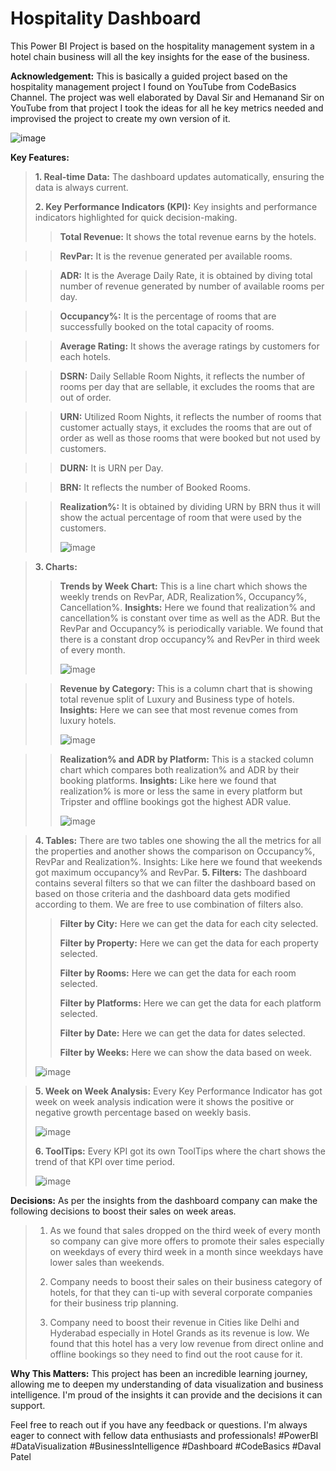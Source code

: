 # Hospitality Dashboard
This Power BI Project is based on the hospitality management system in a hotel chain business will all the key insights for the ease of the business.

**Acknowledgement:** This is basically a guided project based on the hospitality management project I found on YouTube from CodeBasics Channel. The project was well elaborated by Daval Sir and Hemanand Sir on YouTube from that project I took the ideas for all he key metrics needed and improvised the project to create my own version of it.

![image](https://github.com/user-attachments/assets/67678b66-bfcd-41d9-8cfb-a705bb41e5c8)


**Key Features:**
>**1. Real-time Data:** The dashboard updates automatically, ensuring the data is always current.
>
>**2. Key Performance Indicators (KPI):** Key insights and performance indicators highlighted for quick decision-making.
>
>>**Total Revenue:** It shows the total revenue earns by the hotels.

>>**RevPar:** It is the revenue generated per available rooms.

>>**ADR:** It is the Average Daily Rate, it is obtained by diving total number of revenue generated by number of available rooms per day.

>>**Occupancy%:** It is the percentage of rooms that are successfully booked on the total capacity of rooms.

>>**Average Rating:** It shows the average ratings by customers for each hotels.

>>**DSRN:** Daily Sellable Room Nights, it reflects the number of rooms per day that are sellable, it excludes the rooms that are out of order.

>>**URN:** Utilized Room Nights, it reflects the number of rooms that customer actually stays, it excludes the rooms that are out of order as well as those rooms that were booked but not used by customers.

>>**DURN:** It is URN per Day.

>>**BRN:** It reflects the number of Booked Rooms.

>>**Realization%:** It is obtained by dividing URN by BRN thus it will show the actual percentage of room that were used by the customers.
>>
>>![image](https://github.com/user-attachments/assets/707895a6-320d-47b8-80f9-74162916708f)

>
>**3. Charts:**
>>**Trends by Week Chart:** This is a line chart which shows the weekly trends on RevPar, ADR, Realization%, Occupancy%, Cancellation%. **Insights:** Here we found that realization% and cancellation% is constant over time as well as the ADR. But the RevPar and Occupancy% is periodically variable. We found that there is a constant drop occupancy% and RevPer in third week of every month.
>>
>>![image](https://github.com/user-attachments/assets/3da7448e-cfde-457a-be59-5070bd821c43)

>>**Revenue by Category:** This is a column chart that is showing total revenue split of Luxury and Business type of hotels.
>> **Insights:** Here we can see that most revenue comes from luxury hotels.
>>
>>![image](https://github.com/user-attachments/assets/8be2c9fc-8b54-4e78-92cf-c4b399731dc6)

>>**Realization% and ADR by Platform:** This is a stacked column chart which compares both realization% and ADR by their booking platforms.
>>**Insights:** Like here we found that realization% is more or less the same in every platform but Tripster and offline bookings got the highest ADR value.
>>
>>![image](https://github.com/user-attachments/assets/adfcb7cc-2f61-47a0-8356-3ba70c0e34e8)

>**4. Tables:** There are two tables one showing the all the metrics for all the properties and another shows the comparison on Occupancy%, RevPar and Realization%. Insights: Like here we found that weekends got maximum occupancy% and RevPar.
>**5. Filters:** The dashboard contains several filters so that we can filter the dashboard based on based on those criteria and the dashboard data gets modified according to them. We are free to use combination of filters also.
>
>>**Filter by City:** Here we can get the data for each city selected.
>>
>>**Filter by Property:** Here we can get the data for each property selected.
>>
>>**Filter by Rooms:** Here we can get the data for each room selected.
>>
>>**Filter by Platforms:** Here we can get the data for each platform selected.
>>
>>**Filter by Date:** Here we can get the data for dates selected.
>>
>>**Filter by Weeks:** Here we can show the data based on week.
>
>![image](https://github.com/user-attachments/assets/5e757f36-d80b-4705-8dc1-3cc4e764bb2f)

>
>**5. Week on Week Analysis:** Every Key Performance Indicator has got week on week analysis indication were it shows the positive or negative growth percentage based on weekly basis.
>
>![image](https://github.com/user-attachments/assets/6024b599-e3d6-4a85-bb87-e3e9f346ac0d)
>
>**6. ToolTips:** Every KPI got its own ToolTips where the chart shows the trend of that KPI over time period.
>
>![image](https://github.com/user-attachments/assets/96d894eb-8263-4d22-841c-c34f846318c6)



**Decisions:** As per the insights from the dashboard company can make the following decisions to boost their sales on week areas.

>1. As we found that sales dropped on the third week of every month so company can give more offers to promote their sales especially on weekdays of every third week in a month since weekdays have lower sales than weekends.
>
>2. Company needs to boost their sales on their business category of hotels, for that they can ti-up with several corporate companies for their business trip planning.
>
>3. Company need to boost their revenue in Cities like Delhi and Hyderabad especially in Hotel Grands as its revenue is low. We found that this hotel has a very low revenue from direct online and offline bookings so they need to find out the root cause for it.

**Why This Matters:** This project has been an incredible learning journey, allowing me to deepen my understanding of data visualization and business intelligence. I'm proud of the insights it can provide and the decisions it can support.

Feel free to reach out if you have any feedback or questions. I'm always eager to connect with fellow data enthusiasts and professionals!
#PowerBI #DataVisualization #BusinessIntelligence #Dashboard #CodeBasics #Daval Patel





